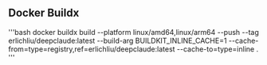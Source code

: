 ## Docker Buildx

'''bash
docker buildx build --platform linux/amd64,linux/arm64 --push --tag erlichliu/deepclaude:latest --build-arg BUILDKIT_INLINE_CACHE=1 --cache-from=type=registry,ref=erlichliu/deepclaude:latest --cache-to=type=inline .
'''